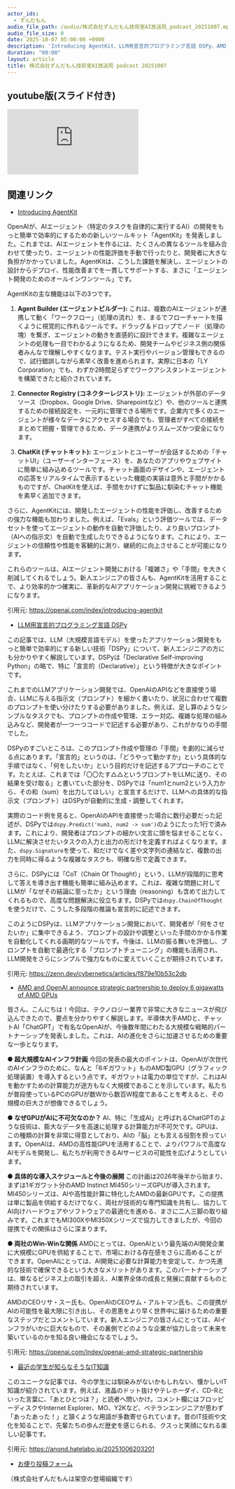 ```yaml
---
actor_ids:
  - ずんだもん
audio_file_path: /audio/株式会社ずんだもん技術室AI放送局_podcast_20251007.mp3
audio_file_size: 0
date: 2025-10-07 05:00:00 +0900
description: 'Introducing AgentKit、LLM用宣言的プログラミング言語 DSPy、AMD and OpenAI announce strategic partnership to deploy 6 gigawatts of AMD GPUs、最近の学生が知らなそうなIT知識'
duration: "00:00"
layout: article
title: 株式会社ずんだもん技術室AI放送局 podcast 20251007
---
```


## youtube版(スライド付き)

<div class="article-video"><iframe src="https://www.youtube.com/embed/2W51DWueYvE" title="YouTube video player" frameborder="0" allow="accelerometer; autoplay; clipboard-write; encrypted-media; gyroscope; picture-in-picture; web-share" referrerpolicy="strict-origin-when-cross-origin" allowfullscreen></iframe></div>


## 関連リンク


- [Introducing AgentKit](https://openai.com/index/introducing-agentkit)  


OpenAIが、AIエージェント（特定のタスクを自律的に実行するAI）の開発をもっと簡単で効率的にするための新しいツールキット「AgentKit」を発表しました。これまでは、AIエージェントを作るには、たくさんの異なるツールを組み合わせて使ったり、エージェントの性能評価を手動で行ったりと、開発者に大きな負担がかかっていました。AgentKitは、こうした課題を解決し、エージェントの設計からデプロイ、性能改善までを一貫してサポートする、まさに「エージェント開発のためのオールインワンツール」です。

AgentKitの主な機能は以下の3つです。

1.  **Agent Builder (エージェントビルダー):**
    これは、複数のAIエージェントが連携して動く「ワークフロー」（処理の流れ）を、まるでフローチャートを描くように視覚的に作れるツールです。ドラッグ＆ドロップでノード（処理の塊）を繋ぎ、エージェントの動きを直感的に設計できます。複雑なエージェントの処理も一目でわかるようになるため、開発チームやビジネス側の関係者みんなで理解しやすくなります。テスト実行やバージョン管理もできるので、試行錯誤しながら素早く改善を進められます。実際に日本の「LY Corporation」でも、わずか2時間足らずでワークアシスタントエージェントを構築できたと紹介されています。

2.  **Connector Registry (コネクターレジストリ):**
    エージェントが外部のデータソース（Dropbox、Google Drive、Sharepointなど）や、他のツールと連携するための接続設定を、一元的に管理できる場所です。企業内で多くのエージェントが様々なデータにアクセスする場合でも、管理者がすべての接続をまとめて把握・管理できるため、データ連携がよりスムーズかつ安全になります。

3.  **ChatKit (チャットキット):**
    エージェントとユーザーが会話するための「チャットUI」（ユーザーインターフェース）を、あなたのアプリやウェブサイトに簡単に組み込めるツールです。チャット画面のデザインや、エージェントの応答をリアルタイムで表示するといった機能の実装は意外と手間がかかるものですが、ChatKitを使えば、手間をかけずに製品に馴染むチャット機能を素早く追加できます。

さらに、AgentKitには、開発したエージェントの性能を評価し、改善するための強力な機能も加わりました。例えば、「Evals」という評価ツールでは、データセットを使ってエージェントの動作を自動で評価したり、より良いプロンプト（AIへの指示文）を自動で生成したりできるようになります。これにより、エージェントの信頼性や性能を客観的に測り、継続的に向上させることが可能になります。

これらのツールは、AIエージェント開発における「複雑さ」や「手間」を大きく削減してくれるでしょう。新人エンジニアの皆さんも、AgentKitを活用することで、より効率的かつ確実に、革新的なAIアプリケーション開発に挑戦できるようになります。

引用元: https://openai.com/index/introducing-agentkit


- [LLM用宣言的プログラミング言語 DSPy](https://zenn.dev/cybernetics/articles/f879e10b53c2db)  


この記事では、LLM（大規模言語モデル）を使ったアプリケーション開発をもっと簡単で効率的にする新しい技術「DSPy」について、新人エンジニアの方にも分かりやすく解説しています。DSPyは「Declarative Self-improving Python」の略で、特に「宣言的（Declarative）」という特徴が大きなポイントです。

これまでのLLMアプリケーション開発では、OpenAIのAPIなどを直接使う場合、LLMに与える指示文（プロンプト）を細かく書いたり、状況に合わせて複数のプロンプトを使い分けたりする必要がありました。例えば、足し算のようなシンプルなタスクでも、プロンプトの作成や管理、エラー対応、複雑な処理の組み込みなど、開発者が一つ一つコードで記述する必要があり、これがかなりの手間でした。

DSPyのすごいところは、このプロンプト作成や管理の「手間」を劇的に減らせる点にあります。「宣言的」というのは、「どうやって動かすか」という具体的な手順ではなく、「何をしたいか」という目的だけを記述するアプローチのことです。たとえば、これまでは「〇〇たす△△というプロンプトをLLMに送り、その結果を受け取る」と書いていた部分を、DSPyでは「num1とnum2という入力から、その和（sum）を出力してほしい」と宣言するだけで、LLMへの具体的な指示文（プロンプト）はDSPyが自動的に生成・調整してくれます。

実際のコード例を見ると、OpenAIのAPIを直接使った場合に数行必要だった記述が、DSPyでは`dspy.Predict('num1, num2 -> sum')`のようにたった1行で済みます。これにより、開発者はプロンプトの細かい文言に頭を悩ませることなく、LLMに解決させたいタスクの入力と出力の形だけを定義すればよくなります。また、`dspy.Signature`を使って、和だけでなく差や文字列の連結など、複数の出力を同時に得るような複雑なタスクも、明確な形で定義できます。

さらに、DSPyには「CoT（Chain Of Thought）」という、LLMが段階的に思考して答えを導き出す機能も簡単に組み込めます。これは、複雑な問題に対してLLMが「なぜその結論に至ったか」という理由（reasoning）も含めて出力してくれるもので、高度な問題解決に役立ちます。DSPyでは`dspy.ChainOfThought`を使うだけで、こうした多段階の推論も宣言的に記述できます。

このようにDSPyは、LLMアプリケーション開発において、開発者が「何をさせたいか」に集中できるよう、プロンプトの設計や調整といった手間のかかる作業を自動化してくれる画期的なツールです。今後は、LLMの振る舞いを評価し、プロンプトを自動で最適化する「プロンプトチューニング」の機能も活用され、LLM開発をさらにシンプルで強力なものに変えていくことが期待されています。

引用元: https://zenn.dev/cybernetics/articles/f879e10b53c2db


- [AMD and OpenAI announce strategic partnership to deploy 6 gigawatts of AMD GPUs](https://openai.com/index/openai-amd-strategic-partnership)  


皆さん、こんにちは！今回は、テクノロジー業界で非常に大きなニュースが飛び込んできたので、要点を分かりやすく解説します。半導体大手AMDと、チャットAI「ChatGPT」で有名なOpenAIが、今後数年間にわたる大規模な戦略的パートナーシップを発表しました。これは、AIの進化をさらに加速させるための重要な一歩となります。

**● 超大規模なAIインフラ計画**
今回の発表の最大のポイントは、OpenAIが次世代のAIインフラのために、なんと「6ギガワット」ものAMD製GPU（グラフィック処理装置）を導入するという点です。ギガワットは電力の単位ですが、これはAIを動かすための計算能力が途方もなく大規模であることを示しています。私たちが普段使っているPCのGPUが数Wから数百W程度であることを考えると、その規模の巨大さが想像できるでしょう。

**● なぜGPUがAIに不可欠なのか？**
AI、特に「生成AI」と呼ばれるChatGPTのような技術は、膨大なデータを高速に処理する計算能力が不可欠です。GPUは、この種類の計算を非常に得意としており、AIの「脳」とも言える役割を担っています。OpenAIは、AMDの高性能GPUを活用することで、よりパワフルで高度なAIモデルを開発し、私たちが利用できるAIサービスの可能性を広げようとしています。

**● 具体的な導入スケジュールと今後の展開**
この計画は2026年後半から始まり、まずは1ギガワット分のAMD Instinct MI450シリーズGPUが導入されます。MI450シリーズは、AIや高性能計算に特化したAMDの最新GPUです。この提携は単に製品を供給するだけでなく、両社が技術的な専門知識を共有し、協力してAI向けハードウェアやソフトウェアの最適化を進める、まさに二人三脚の取り組みです。これまでもMI300XやMI350Xシリーズで協力してきましたが、今回の提携でその関係はさらに深まります。

**● 両社のWin-Winな関係**
AMDにとっては、OpenAIという最先端のAI開発企業に大規模にGPUを供給することで、市場における存在感をさらに高めることができます。OpenAIにとっては、AI開発に必要な計算能力を安定して、かつ先進的な技術で確保できるという大きなメリットがあります。このパートナーシップは、単なるビジネス上の取引を超え、AI業界全体の成長と発展に貢献するものと期待されています。

AMDのCEOリサ・スー氏も、OpenAIのCEOサム・アルトマン氏も、この提携がAIの可能性を最大限に引き出し、その恩恵をより早く世界中に届けるための重要なステップだとコメントしています。新人エンジニアの皆さんにとっては、AIインフラがいかに巨大なもので、その裏側でどのような企業が協力し合って未来を築いているのかを知る良い機会になるでしょう。

引用元: https://openai.com/index/openai-amd-strategic-partnership


- [最近の学生が知らなそうなIT知識](https://anond.hatelabo.jp/20251006203201)  


このユニークな記事では、今の学生には馴染みがないかもしれない、懐かしいIT知識が紹介されています。例えば、液晶のドット抜けやテレホーダイ、CD-Rといった言葉に、「あとひとつは？」と読者へ問いかけ。コメント欄にはフロッピーディスクやInternet Explorer、MO、Y2Kなど、ベテランエンジニアが思わず「あったあった！」と頷くような用語が多数寄せられています。昔のIT技術や文化を知ることで、先輩たちの歩んだ歴史を感じられる、クスっと笑顔になれる楽しい記事です。

引用元: https://anond.hatelabo.jp/20251006203201



- [お便り投稿フォーム](https://forms.gle/ffg4JTfqdiqK62qf9)

（株式会社ずんだもんは架空の登場組織です）
